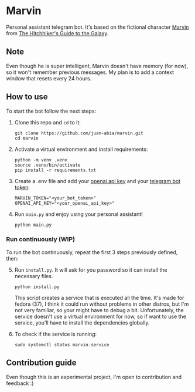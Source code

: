 # Marvin
Personal assistant telegram bot. It's based on the fictional character [Marvin](https://hitchhikers.fandom.com/wiki/Marvin) from [The Hitchhiker's Guide to the Galaxy](https://en.wikipedia.org/wiki/The_Hitchhiker%27s_Guide_to_the_Galaxy).

## Note
Even though he is super intelligent, Marvin doesn't have memory (for now), so it won't remember previous messages. My plan is to add a context window that resets every 24 hours.

## How to use
To start the bot follow the next steps:
1. Clone this repo and `cd` to it:
    ```
    git clone https://github.com/juan-abia/marvin.git
    cd marvin
    ```
2. Activate a virtual environment and install requirements:
    ```
    python -m venv .venv
    source .venv/bin/activate
    pip install -r requirements.txt
    ```
3. Create a .env file and add your [openai api key](https://help.openai.com/en/articles/4936850-where-do-i-find-my-secret-api-key) and your [telegram bot token](https://core.telegram.org/bots/features#botfather):
    ```
    MARVIN_TOKEN="<your_bot_token>"
    OPENAI_API_KEY="<your_openai_api_key>"
    ```
4. Run `main.py` and enjoy using your personal assistant!
    ```
    python main.py
    ```

### Run continuously (WIP)
To run the bot continuously, repeat the first 3 steps previously defined, then:

5. Run `install.py`. It will ask for you password so it can install the necessary files. 
    ```
    python install.py
    ```
    This script creates a service that is executed all the time. It's made for fedora (37), I think it could run without problems in other distros, but I'm not very familiar, so your might have to debug a bit. Unfortunately, the service doesn't use a virtual environment for now, so if want to use the service, you'll have to install the dependencies globally.
    
6. To check if the service is running: 
    ```
    sudo systemctl status marvin.service
    ```

## Contribution guide
Even though this is an experimental project, I'm open to contribution and feedback :)
